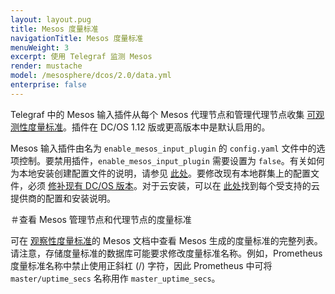 ```yaml
---
layout: layout.pug
title: Mesos 度量标准
navigationTitle: Mesos 度量标准
menuWeight: 3
excerpt: 使用 Telegraf 监测 Mesos
render: mustache
model: /mesosphere/dcos/2.0/data.yml
enterprise: false
---
```


Telegraf 中的 Mesos 输入插件从每个 Mesos 代理节点和管理代理节点收集 [可观测性度量标准](http://mesos.apache.org/documentation/latest/monitoring/)。插件在 DC/OS 1.12 版或更高版本中是默认启用的。

Mesos 输入插件由名为 `enable_mesos_input_plugin` 的 `config.yaml` 文件中的选项控制。要禁用插件，`enable_mesos_input_plugin` 需要设置为 `false`。有关如何为本地安装创建配置文件的说明，请参见 [此处](/mesosphere/dcos/cn/2.0/installing/production/deploying-dcos/installation/#create-a-configuration-file)。要修改现有本地群集上的配置文件，必须 [修补现有 DC/OS 版本](/mesosphere/dcos/cn/2.0/installing/production/patching/#modifying-dcos-configuration)。对于云安装，可以在 [此处](/mesosphere/dcos/cn/2.0/installing/evaluation/)找到每个受支持的云提供商的配置和安装说明。

＃查看 Mesos 管理节点和代理节点的度量标准
 
可在 [观察性度量标准](http://mesos.apache.org/documentation/latest/monitoring/)的 Mesos 文档中查看 Mesos 生成的度量标准的完整列表。请注意，存储度量标准的数据库可能要求修改度量标准名称。例如，Prometheus 度量标准名称中禁止使用正斜杠 (/) 字符，因此 Prometheus 中可将 `master/uptime_secs` 名称用作 `master_uptime_secs`。
